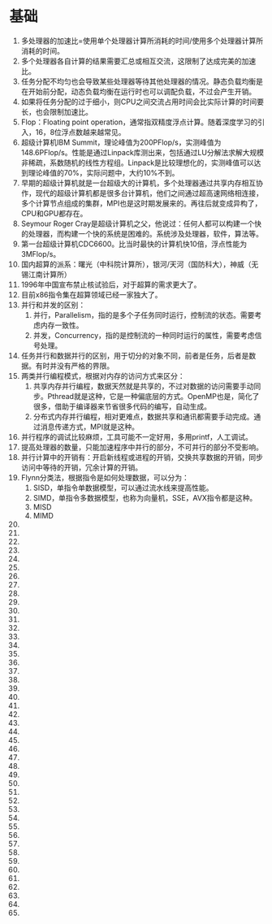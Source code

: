 # 基础

1. 多处理器的加速比=使用单个处理器计算所消耗的时间/使用多个处理器计算所消耗的时间。
2. 多个处理器各自计算的结果需要汇总或相互交流，这限制了达成完美的加速比。
3. 任务分配不均匀也会导致某些处理器等待其他处理器的情况。静态负载均衡是在开始前分配，动态负载均衡在运行时也可以调配负载，不过会产生开销。
4. 如果将任务分配的过于细小，则CPU之间交流占用时间会比实际计算的时间要长，也会限制加速比。
5. Flop：Floating point operation，通常指双精度浮点计算。随着深度学习的引入，16，8位浮点数越来越常见。
6. 超级计算机IBM Summit，理论峰值为200PFlop/s，实测峰值为148.6PFlop/s。性能是通过Linpack库测出来，包括通过LU分解法求解大规模非稀疏，系数随机的线性方程组。Linpack是比较理想化的，实测峰值可以达到理论峰值的70%，实际问题中，大约10%不到。
7. 早期的超级计算机就是一台超级大的计算机，多个处理器通过共享内存相互协作，现代的超级计算机都是很多台计算机，他们之间通过超高速网络相连接，多个计算节点组成的集群，MPI也是这时期发展来的。再往后就变成异构了，CPU和GPU都存在。
8. Seymour Roger Cray是超级计算机之父，他说过：任何人都可以构建一个快的处理器，而构建一个快的系统是困难的。系统涉及处理器，软件，算法等。
9. 第一台超级计算机CDC6600。比当时最快的计算机快10倍，浮点性能为3MFlop/s。
10. 国内超算的派系：曙光（中科院计算所），银河/天河（国防科大），神威（无锡江南计算所）
11. 1996年中国宣布禁止核试验后，对于超算的需求更大了。
12. 目前x86指令集在超算领域已经一家独大了。
13. 并行和并发的区别：
    1. 并行，Parallelism，指的是多个子任务同时运行，控制流的状态。需要考虑内存一致性。
    2. 并发，Concurrency，指的是控制流的一种同时运行的属性，需要考虑信号处理。
14. 任务并行和数据并行的区别，用于切分的对象不同，前者是任务，后者是数据。有时并没有严格的界限。
15. 两类并行编程模式，根据对内存的访问方式来区分：
    1. 共享内存并行编程，数据天然就是共享的，不过对数据的访问需要手动同步。Pthread就是这种，它是一种偏底层的方式。OpenMP也是，简化了很多，借助于编译器来节省很多代码的编写，自动生成。
    2. 分布式内存并行编程，相对更难点，数据共享和通讯都需要手动完成。通过消息传递方式，MPI就是这种。
16. 并行程序的调试比较麻烦，工具可能不一定好用，多用printf，人工调试。
17. 提高处理器的数量，只能加速程序中并行的部分，不可并行的部分不受影响。
18. 并行计算中的开销有：开启新线程或进程的开销，交换共享数据的开销，同步访问中等待的开销，冗余计算的开销。
19. Flynn分类法，根据指令是如何处理数据，可以分为：
    1. SISD，单指令单数据模型，可以通过流水线来提高性能。
    2. SIMD，单指令多数据模型，也称为向量机，SSE，AVX指令都是这种。
    3. MISD
    4. MIMD
20. 
21. 
22. 
23. 
24. 
25. 
26. 
27. 
28. 
29. 
30. 
31. 
32. 
33. 
34. 
35. 
36. 
37. 
38. 
39. 
40. 
41. 
42. 
43. 
44. 
45. 
46. 
47. 
48. 
49. 
50. 
51. 
52. 
53. 
54. 
55. 
56. 
57. 
58. 
59. 
60. 
61. 
62. 
63. 
64. 
65. 
